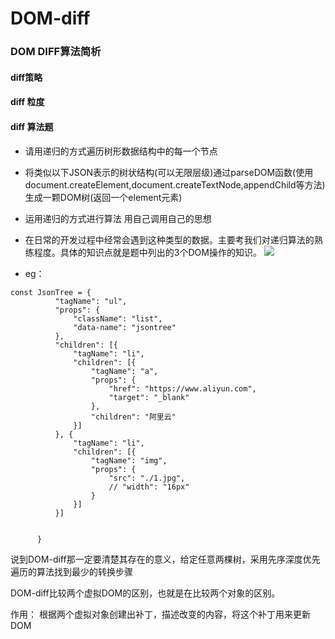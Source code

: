# DOM-diff
 ### DOM DIFF算法简析
 #### diff策略
 #### diff 粒度
 #### diff 算法题
  - 请用递归的方式遍历树形数据结构中的每一个节点
  - 将类似以下JSON表示的树状结构(可以无限层级)通过parseDOM函数(使用document.createElement,document.createTextNode,appendChild等方法)生成一颗DOM树(返回一个element元素)
  - 运用递归的方式进行算法 用自己调用自己的思想
  
  - 在日常的开发过程中经常会遇到这种类型的数据。主要考我们对递归算法的熟练程度。具体的知识点就是题中列出的3个DOM操作的知识。
  ![](https://img-blog.csdn.net/20180717182348969)
  - eg：
  ```
  const JsonTree = {
            "tagName": "ul",
            "props": {
                "className": "list",
                "data-name": "jsontree"
            },
            "children": [{
                "tagName": "li",
                "children": [{
                    "tagName": "a",
                    "props": {
                        "href": "https://www.aliyun.com",
                        "target": "_blank"
                    },
                    "children": "阿里云"
                }]
            }, {
                "tagName": "li",
                "children": [{
                    "tagName": "img",
                    "props": {
                        "src": "./1.jpg",
                        // "width": "16px"
                    }
                }]
            }]


        }
  ```
  说到DOM-diff那一定要清楚其存在的意义，给定任意两棵树，采用先序深度优先遍历的算法找到最少的转换步骤

   DOM-diff比较两个虚拟DOM的区别，也就是在比较两个对象的区别。

   作用： 根据两个虚拟对象创建出补丁，描述改变的内容，将这个补丁用来更新DOM
